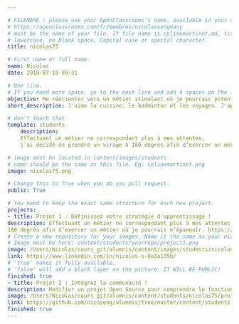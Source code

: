 ```yaml
---

# FILENAME : please use your OpenClassrooms's name, available in your url. 
# https://openclassrooms.com/fr/membres/nicolassengmany
# must be the name of your file. If file name is celinemartinet.md, title is celinemartinet.
# lowercase, no blank space, Capital case or special character.
title: nicolas75

# First name or full name
name: Nicolas
date: 2019-07-19 09:31

# One line.
# If you need more space, go to the next line and add 4 spaces on the left, as in 'description'.
objective: Me réorienter vers un métier stimulant où je pourrais potentiellement m'épanouir et sans aller au travail à reculons. 
short_description: J'aime la cuisine, le badminton et les voyages. J'apprends à coder pour donner un coup de boost à ma vie professionnelle.

# don't touch that
template: students
    description: 
    Effectuant un métier ne correspondant plus à mes attentes, 
    j’ai décidé de prendre un virage à 180 degrés afin d’exercer un métier où je pourrais m’épanouir.

# image must be located in content/images/students
# name should be the same as this file. Eg: celinemartinet.png
image: nicolas75.png

# Change this to True when you do you pull request.
public: True

# You need to keep the exact same structure for each new project.
projects:
- title: Projet 1 : Définissez votre stratégie d'apprentissage ! 
description: Effectuant un métier ne correspondant plus à mes attentes, j’ai décidé de prendre un virage à
180 degrés afin d’exercer un métier où je pourrais m’épanouir. https://www.linkedin.com/in/nicolas-s-0a3a139b/
# Create a new repository for your images. Name it the same as your nickname and profile picture.
# Image must be here: content/students/yourrepo/project1.png
image: /Users/Nicolas/cours_git/alumnis/content/images/students/nicolas75/projet_1.png
link: https://www.linkedin.com/in/nicolas-s-0a3a139b/
# 'true' makes it fully available.
# 'false' will add a black layer on the picture. IT WILL BE PUBLIC!
finished: true
- title: Projet 2 : Intégrez la communauté !
description: Modifier un projet Open Source pour comprendre le fonctionnement de Git, de Github et des pull requests. 
image: /Users/Nicolas/cours_git/alumnis/content/students/nicolas75/projet_2.png
link: https://github.com/nicoseng/alumnis/tree/master/content/students
finished: true
---
```

